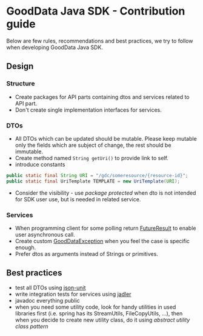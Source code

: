 # GoodData Java SDK - Contribution guide

Below are few rules, recommendations and best practices, we try to follow when developing GoodData Java SDK.

## Design

### Structure
* Create packages for API parts containing dtos and services related to API part.
* Don't create single implementation interfaces for services.

### DTOs
* All DTOs which can be updated should be mutable. Please keep mutable only the fields which are subject of change, the rest should be immutable.
* Create method named `String getUri()` to provide link to self.
* introduce constants
```java
public static final String URI = "/gdc/someresource/{resource-id}";
public static final UriTemplate TEMPLATE = new UriTemplate(URI);
```
* Consider the visibility - use _package protected_ when dto is not intended for SDK user use, but is needed in related service.

### Services
* When programming client for some polling return [FutureResult](src/main/java/com/gooddata/FutureResult.java) to enable user asynchronous call.
* Create custom [GoodDataException](src/main/java/com/gooddata/GoodDataException.java) when you feel the case is specific enough.
* Prefer dtos as arguments instead of Strings or primitives.

## Best practices
* test all DTOs using [json-unit](https://github.com/lukas-krecan/JsonUnit)
* write integration tests for services using [jadler](https://github.com/jadler-mocking/jadler/wiki)
* javadoc everything public
* when you need some utility code, look for handy utilities in used libraries first (i.e. spring has its StreamUtils, FileCopyUtils, ...), then when you decide to create new utility class, do it using _abstract utility class pattern_
